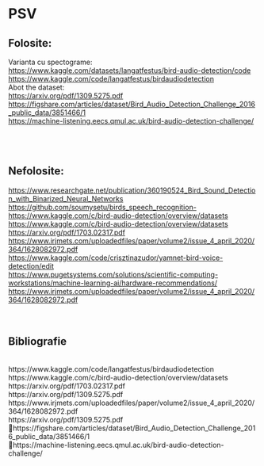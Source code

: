 # PSV

## Folosite:
Varianta cu spectograme:<br>
https://www.kaggle.com/datasets/langatfestus/bird-audio-detection/code<br>
https://www.kaggle.com/code/langatfestus/birdaudiodetection<br>
Abot the dataset:<br>
https://arxiv.org/pdf/1309.5275.pdf<br>
https://figshare.com/articles/dataset/Bird_Audio_Detection_Challenge_2016_public_data/3851466/1<br>
https://machine-listening.eecs.qmul.ac.uk/bird-audio-detection-challenge/<br>
<br>
<br>
<br>
## Nefolosite:
https://www.researchgate.net/publication/360190524_Bird_Sound_Detection_with_Binarized_Neural_Networks<br>
https://github.com/soumysetu/birds_speech_recognition-<br>
https://www.kaggle.com/c/bird-audio-detection/overview/datasets<br>
https://www.kaggle.com/c/bird-audio-detection/overview/datasets<br>
https://arxiv.org/pdf/1703.02317.pdf<br>
https://www.irjmets.com/uploadedfiles/paper/volume2/issue_4_april_2020/364/1628082972.pdf<br>
https://www.kaggle.com/code/crisztinazudor/yamnet-bird-voice-detection/edit<br>
https://www.pugetsystems.com/solutions/scientific-computing-workstations/machine-learning-ai/hardware-recommendations/<br>
https://www.irjmets.com/uploadedfiles/paper/volume2/issue_4_april_2020/364/1628082972.pdf<br>
<br>
<br>

## Bibliografie
<br>
https://www.kaggle.com/code/langatfestus/birdaudiodetection<br>
https://www.kaggle.com/c/bird-audio-detection/overview/datasets<br>
https://arxiv.org/pdf/1703.02317.pdf<br>
https://arxiv.org/pdf/1309.5275.pdf<br>
https://www.irjmets.com/uploadedfiles/paper/volume2/issue_4_april_2020/364/1628082972.pdf<br>
https://arxiv.org/pdf/1309.5275.pdf<br>
https://figshare.com/articles/dataset/Bird_Audio_Detection_Challenge_2016_public_data/3851466/1<br>
https://machine-listening.eecs.qmul.ac.uk/bird-audio-detection-challenge/<br>
<br>


